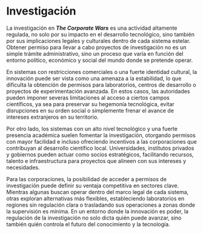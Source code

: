 # Investigación

La investigación en _**The Corporate Wars**_ es una actividad altamente regulada, no solo por su impacto en el desarrollo tecnológico, sino también por sus implicaciones legales y culturales dentro de cada sistema estelar. Obtener permiso para llevar a cabo proyectos de investigación no es un simple trámite administrativo, sino un proceso que varía en función del entorno político, económico y social del mundo donde se pretende operar.

En sistemas con restricciones comerciales o una fuerte identidad cultural, la innovación puede ser vista como una amenaza a la estabilidad, lo que dificulta la obtención de permisos para laboratorios, centros de desarrollo o proyectos de experimentación avanzada. En estos casos, las autoridades pueden imponer severas limitaciones al acceso a ciertos campos científicos, ya sea para preservar su hegemonía tecnológica, evitar disrupciones en su orden social o simplemente frenar el avance de intereses extranjeros en su territorio.

Por otro lado, los sistemas con un alto nivel tecnológico y una fuerte presencia académica suelen fomentar la investigación, otorgando permisos con mayor facilidad e incluso ofreciendo incentivos a las corporaciones que contribuyan al desarrollo científico local. Universidades, institutos privados y gobiernos pueden actuar como socios estratégicos, facilitando recursos, talento e infraestructura para proyectos que alineen con sus intereses y necesidades.

Para las corporaciones, la posibilidad de acceder a permisos de investigación puede definir su ventaja competitiva en sectores clave. Mientras algunas buscan operar dentro del marco legal de cada sistema, otras exploran alternativas más flexibles, estableciendo laboratorios en regiones sin regulación clara o trasladando sus operaciones a zonas donde la supervisión es mínima. En un entorno donde la innovación es poder, la regulación de la investigación no solo dicta quién puede avanzar, sino también quién controla el futuro del conocimiento y la tecnología.
